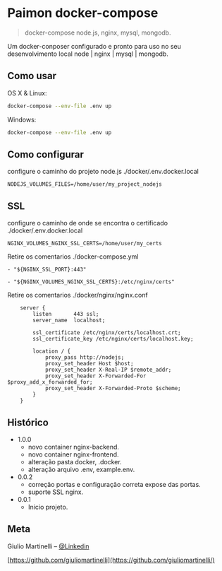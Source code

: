 # Paimon docker-compose
> docker-compose node.js, nginx, mysql, mongodb.


Um docker-conposer configurado e pronto para uso no seu desenvolvimento local node | nginx | mysql | mongodb.


## Como usar

OS X & Linux:

```sh
docker-compose --env-file .env up
```

Windows:

```sh
docker-compose --env-file .env up
```

## Como configurar

configure o caminho do projeto node.js ./docker/.env.docker.local

```
NODEJS_VOLUMES_FILES=/home/user/my_project_nodejs
```

## SSL

configure o caminho de onde se encontra o certificado ./docker/.env.docker.local

```
NGINX_VOLUMES_NGINX_SSL_CERTS=/home/user/my_certs
```

Retire os comentarios ./docker-compose.yml

```
- "${NGINX_SSL_PORT}:443"
```

```
- "${NGINX_VOLUMES_NGINX_SSL_CERTS}:/etc/nginx/certs"
```

Retire os comentarios ./docker/nginx/nginx.conf

```
    server {
        listen       443 ssl;
        server_name  localhost;

        ssl_certificate /etc/nginx/certs/localhost.crt;
        ssl_certificate_key /etc/nginx/certs/localhost.key;

        location / {
            proxy_pass http://nodejs;
            proxy_set_header Host $host;
            proxy_set_header X-Real-IP $remote_addr;
            proxy_set_header X-Forwarded-For $proxy_add_x_forwarded_for;
            proxy_set_header X-Forwarded-Proto $scheme;
        }
    }
```



## Histórico
* 1.0.0
    * novo container nginx-backend.
    * novo container nginx-frontend.
    * alteração pasta docker, .docker.
    * alteração arquivo .env, example.env.
* 0.0.2
    * correção portas e configuração correta expose das portas.
    * suporte SSL nginx.
* 0.0.1
    * Inicio projeto.

## Meta

Giulio Martinelli – [@Linkedin](https://www.linkedin.com/in/giulioaugustomartinelli)

[https://github.com/giuliomartinelli](https://github.com/giuliomartinelli/)
